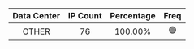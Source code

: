 | Data Center | IP Count | Percentage | Freq |
|:------------:|:--------:|:-----------:|:-----:|
| OTHER | 76 | 100.00% | 🟢 |